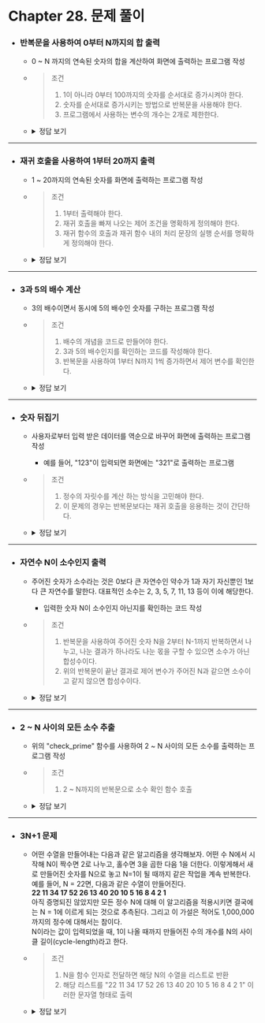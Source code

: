 # Chapter 28. 문제 풀이

+ ### 반복문을 사용하여 0부터 N까지의 합 출력   
  + 0 ~ N 까지의 연속된 숫자의 합을 계산하여 화면에 출력하는 프로그램 작성
  + > 조건
    > 1. 1이 아니라 0부터 100까지의 숫자를 순서대로 증가시켜야 한다.
    > 2. 숫자를 순서대로 증가시키는 방법으로 반복문을 사용해야 한다.
    > 3. 프로그램에서 사용하는 변수의 개수는 2개로 제한한다.

  + <details>
    <summary>정답 보기</summary>
    
    ### 전체 코드
    ```python
    def sum_to_n(num: int):
        i = 0
        sum = 0
        while (i <= num):
            sum += i
            i += 1
        print(sum)
    ```
  </details>

---

+ ### 재귀 호출을 사용하여 1부터 20까지 출력
  + 1 ~ 20까지의 연속된 숫자를 화면에 출력하는 프로그램 작성
  + > 조건
    > 1. 1부터 출력해야 한다.
    > 2. 재귀 호출을 빠져 나오는 제어 조건을 명확하게 정의해야 한다.
    > 3. 재귀 함수의 호출과 재귀 함수 내의 처리 문장의 실행 순서를 명확하게 정의해야 한다.

  + <details>
    <summary>정답 보기</summary>

    ### 전체 코드
    ```python
    def recursion_sum_to_n(num: int):
        if num > 0:
            recursion_sum_to_n(num - 1)
        print(num)
    ```
  </details>

---

+ ### 3과 5의 배수 계산
    + 3의 배수이면서 동시에 5의 배수인 숫자를 구하는 프로그램 작성
    + > 조건
      > 1. 배수의 개념을 코드로 만들어야 한다.
      > 2. 3과 5의 배수인지를 확인하는 코드를 작성해야 한다.
      > 3. 반복문을 사용하여 1부터 N까지 1씩 증가하면서 제어 변수를 확인한다.

    + <details>
      <summary>정답 보기</summary>

      ### 전체 코드
      ```python
      def check_common(n: int):
        i = 1
        while i <= n:
            if (i % 3 == 0) and (i % 5 == 0):
                print(f'{i}')
            i += 1
      ```
  </details>

---

+ ### 숫자 뒤집기
    + 사용자로부터 입력 받은 데이터를 역순으로 바꾸어 화면에 출력하는 프로그램 작성
      + 예를 들어, "123"이 입력되면 화면에는 "321"로 출력하는 프로그램
    + > 조건
      > 1. 정수의 자릿수를 계산 하는 방식을 고민해야 한다.
      > 2. 이 문제의 경우는 반복문보다는 재귀 호출을 응용하는 것이 간단하다.

    + <details>
      <summary>정답 보기</summary>

      ### 전체 코드
      ```python
      def solve(n: int):
        if n == 0:
            return 0
        print(n % 10)
        solve(n / 10)
      ```
    </details>

---

+ ### 자연수 N이 소수인지 출력
    + 주어진 숫자가 소수라는 것은 0보다 큰 자연수인 약수가 1과 자기 자신뿐인 1보다 큰 자연수를 말한다.
    대표적인 소수는 2, 3, 5, 7, 11, 13 등이 이에 해당한다. 
      + 입력한 숫자 N이 소수인지 아닌지를 확인하는 코드 작성
    + > 조건
      > 1. 반복문을 사용하여 주어진 숫자 N을 2부터 N-1까지 반복하면서 나누고, 나눈 결과가 하나라도 나눈 몫을 구할 수 있으면 소수가 아닌 합성수이다.
      > 2. 위의 반복문이 끝난 결과로 제어 변수가 주어진 N과 같으면 소수이고 같지 않으면 합성수이다.

    + <details>
      <summary>정답 보기</summary>

      ### 전체 코드
      ```python
      def check_prime(n):
        i = 2
        while i < n:
            if n % i == 0:
                break
            i += 1
        if i == n:
            print(f'{n} : 소수')
        else:
            print(f'{n} : 합성수')
      ```
    </details>

---

+ ### 2 ~ N 사이의 모든 소수 추출
    + 위의 "check_prime" 함수를 사용하여 2 ~ N 사이의 모든 소수를 출력하는 프로그램 작성
    + > 조건
      > 1. 2 ~ N까지의 반복문으로 소수 확인 함수 호출

    + <details>
      <summary>정답 보기</summary>

      ### 전체 코드
      ```python
      i = 2
      while i <= N:
        check_prime(i)
        i += 1
      ```
    </details>

---

+ ### 3N+1 문제
    + 어떤 수열을 만들어내는 다음과 같은 알고리즘을 생각해보자. 어떤 수 N에서 시작해 N이 짝수면 2로 나누고, 홀수면 3을 곱한 다음 1을 더한다. 이렇게해서 
    새로 만들어진 숫자를 N으로 놓고 N=1이 될 때까지 같은 작업을 계속 반복한다.
    예를 들어, N = 22면, 다음과 같은 수열이 만들어진다.   
    __22 11 34 17 52 26 13 40 20 10 5 16 8 4 2 1__   
    아직 증명되진 않았지만 모든 정수 N에 대해 이 알고리즘을 적용시키면 결국에는 N = 1에 이르게 되는 것으로 추측된다. 그리고 이 가설은 적어도
    1,000,000까지의 정수에 대해서는 참이다.   
    N이라는 값이 입력되었을 때, 1이 나올 때까지 만들어진 수의 개수를 N의 사이클 길이(cycle-length)라고 한다.
    + > 조건
      > 1. N을 함수 인자로 전달하면 해당 N의 수열을 리스트로 반환
      > 2. 해당 리스트를 "22 11 34 17 52 26 13 40 20 10 5 16 8 4 2 1" 이러한 문자열 형태로 출력

    + <details>
      <summary>정답 보기</summary>

      ### 전체 코드
      ```python
      def three_nums(N: int) -> list:
        lst = [str(N),]
        while N != 1:
            if N % 2 == 1:
                N = N * 3 + 1
            else:
                N = N // 2
            lst.append(str(N))
        return lst
      
      print(' '.join(three_nums(22)))
      ```
    </details>
